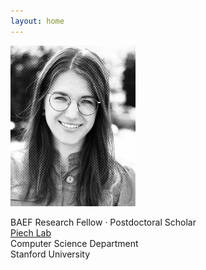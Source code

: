 ```yaml
---
layout: home
---
```


<img src="/assets/images/anaistack-2021.jpg" alt="anaistack-2021" width="200"/>

BAEF Research Fellow &middot; Postdoctoral Scholar<br>
<a href="https://piechlab.stanford.edu">Piech Lab</a><br>
Computer Science Department<br>
Stanford University<br>
